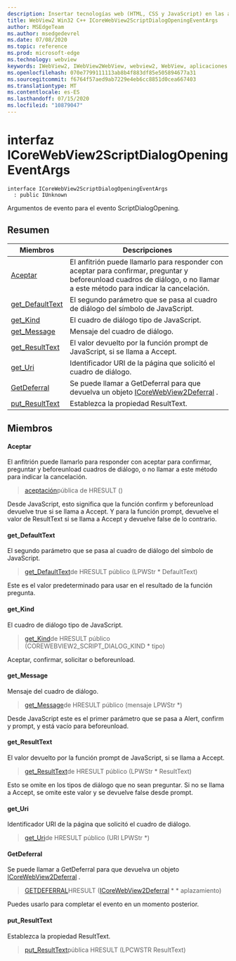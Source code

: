 ```yaml
---
description: Insertar tecnologías web (HTML, CSS y JavaScript) en las aplicaciones nativas con el control Microsoft Edge WebView2
title: WebView2 Win32 C++ ICoreWebView2ScriptDialogOpeningEventArgs
author: MSEdgeTeam
ms.author: msedgedevrel
ms.date: 07/08/2020
ms.topic: reference
ms.prod: microsoft-edge
ms.technology: webview
keywords: IWebView2, IWebView2WebView, webview2, WebView, aplicaciones Win32, Win32, Edge, ICoreWebView2, ICoreWebView2Controller, control de explorador, HTML Edge, ICoreWebView2ScriptDialogOpeningEventArgs
ms.openlocfilehash: 070e7799111113ab8b4f883df85e505894677a31
ms.sourcegitcommit: f6764f57aed9ab7229e4eb6cc8851d0cea667403
ms.translationtype: MT
ms.contentlocale: es-ES
ms.lasthandoff: 07/15/2020
ms.locfileid: "10879047"
---
```

# interfaz ICoreWebView2ScriptDialogOpeningEventArgs 

```
interface ICoreWebView2ScriptDialogOpeningEventArgs
  : public IUnknown
```

Argumentos de evento para el evento ScriptDialogOpening.

## Resumen

 Miembros                        | Descripciones
--------------------------------|---------------------------------------------
[Aceptar](#accept) | El anfitrión puede llamarlo para responder con aceptar para confirmar, preguntar y beforeunload cuadros de diálogo, o no llamar a este método para indicar la cancelación.
[get_DefaultText](#get_defaulttext) | El segundo parámetro que se pasa al cuadro de diálogo del símbolo de JavaScript.
[get_Kind](#get_kind) | El cuadro de diálogo tipo de JavaScript.
[get_Message](#get_message) | Mensaje del cuadro de diálogo.
[get_ResultText](#get_resulttext) | El valor devuelto por la función prompt de JavaScript, si se llama a Accept.
[get_Uri](#get_uri) | Identificador URI de la página que solicitó el cuadro de diálogo.
[GetDeferral](#getdeferral) | Se puede llamar a GetDeferral para que devuelva un objeto [ICoreWebView2Deferral](icorewebview2deferral.md) .
[put_ResultText](#put_resulttext) | Establezca la propiedad ResultText.

## Miembros

#### Aceptar 

El anfitrión puede llamarlo para responder con aceptar para confirmar, preguntar y beforeunload cuadros de diálogo, o no llamar a este método para indicar la cancelación.

> [aceptación](#accept)pública de HRESULT ()

Desde JavaScript, esto significa que la función confirm y beforeunload devuelve true si se llama a Accept. Y para la función prompt, devuelve el valor de ResultText si se llama a Accept y devuelve false de lo contrario.

#### get_DefaultText 

El segundo parámetro que se pasa al cuadro de diálogo del símbolo de JavaScript.

> [get_DefaultText](#get_defaulttext)de HRESULT público (LPWStr * DefaultText)

Este es el valor predeterminado para usar en el resultado de la función pregunta.

#### get_Kind 

El cuadro de diálogo tipo de JavaScript.

> [get_Kind](#get_kind)de HRESULT público (COREWEBVIEW2_SCRIPT_DIALOG_KIND * tipo)

Aceptar, confirmar, solicitar o beforeunload.

#### get_Message 

Mensaje del cuadro de diálogo.

> [get_Message](#get_message)de HRESULT público (mensaje LPWStr *)

Desde JavaScript este es el primer parámetro que se pasa a Alert, confirm y prompt, y está vacío para beforeunload.

#### get_ResultText 

El valor devuelto por la función prompt de JavaScript, si se llama a Accept.

> [get_ResultText](#get_resulttext)de HRESULT público (LPWStr * ResultText)

Esto se omite en los tipos de diálogo que no sean preguntar. Si no se llama a Accept, se omite este valor y se devuelve false desde prompt.

#### get_Uri 

Identificador URI de la página que solicitó el cuadro de diálogo.

> [get_Uri](#get_uri)de HRESULT público (URI LPWStr *)

#### GetDeferral 

Se puede llamar a GetDeferral para que devuelva un objeto [ICoreWebView2Deferral](icorewebview2deferral.md) .

> [GETDEFERRAL](#getdeferral)HRESULT ([ICoreWebView2Deferral](icorewebview2deferral.md) * * aplazamiento)

Puedes usarlo para completar el evento en un momento posterior.

#### put_ResultText 

Establezca la propiedad ResultText.

> [put_ResultText](#put_resulttext)pública HRESULT (LPCWSTR ResultText)

